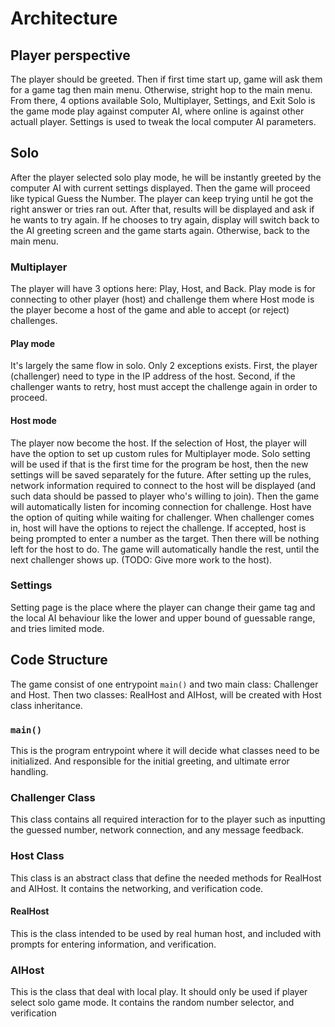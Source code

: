 # Architecture

## Player perspective

The player should be greeted. Then if first time start up, game will ask them for a game tag then main menu. Otherwise,
stright hop to the main menu. From there, 4 options available Solo, Multiplayer, Settings, and Exit Solo is the game mode
play against computer AI, where online is against other actuall player. Settings is used to tweak the local computer AI
parameters.

## Solo

After the player selected solo play mode, he will be instantly greeted by the computer AI with current settings
displayed. Then the game will proceed like typical Guess the Number. The player can keep trying until he got the right
answer or tries ran out. After that, results will be displayed and ask if he wants to try again. If he chooses to try
again, display will switch back to the AI greeting screen and the game starts again. Otherwise, back to the main menu.

### Multiplayer

The player will have 3 options here: Play, Host, and Back. Play mode is for connecting to other player (host) and
challenge them where Host mode is the player become a host of the game and able to accept (or reject) challenges.

#### Play mode

It's largely the same flow in solo. Only 2 exceptions exists. First, the player (challenger) need to type in the IP
address of the host. Second, if the challenger wants to retry, host must accept the challenge again in order to proceed.

#### Host mode

The player now become the host. If the selection of Host, the player will have the option to set up custom rules for
Multiplayer mode. Solo setting will be used if that is the first time for the program be host, then the new settings will be saved separately for
the future. After setting up the rules, network information required to connect to the host will be displayed (and such
data should be passed to player who's willing to join). Then the game will automatically listen for incoming connection
for challenge. Host have the option of quiting while waiting for challenger. When challenger comes in, host will have
the options to reject the challenge. If accepted, host is being prompted to enter a number as the target. Then there
will be nothing left for the host to do. The game will automatically handle the rest, until the next challenger shows
up. (TODO: Give more work to the host).

### Settings

Setting page is the place where the player can change their game tag and the local AI behaviour like the lower and upper
bound of guessable range, and tries limited mode.

## Code Structure

The game consist of one entrypoint `main()` and two main class: Challenger and Host. Then two classes: RealHost and
AIHost, will be created with Host class inheritance.

### `main()`

This is the program entrypoint where it will decide what classes need to be initialized. And responsible for the initial
greeting, and ultimate error handling.

### Challenger Class

This class contains all required interaction for to the player such as inputting the guessed number, network connection,
and any message feedback.

### Host Class

This class is an abstract class that define the needed methods for RealHost and AIHost. It contains the networking, and
verification code.

#### RealHost

This is the class intended to be used by real human host, and included with prompts for entering information, and verification.

### AIHost

This is the class that deal with local play. It should only be used if player select solo game mode. It contains the
random number selector, and verification